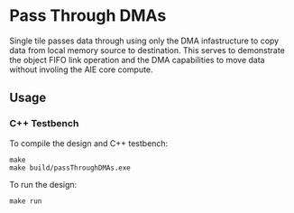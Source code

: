 <!---//===- README.md --------------------------*- Markdown -*-===//
//
// This file is licensed under the Apache License v2.0 with LLVM Exceptions.
// See https://llvm.org/LICENSE.txt for license information.
// SPDX-License-Identifier: Apache-2.0 WITH LLVM-exception
//
// Copyright (C) 2024, Advanced Micro Devices, Inc.
// 
//===----------------------------------------------------------------------===//-->

# Pass Through DMAs

Single tile passes data through using only the DMA infastructure to copy data from local memory source to destination. This serves to demonstrate the object FIFO link operation and the DMA capabilities to move data without involing the AIE core compute.

## Usage

### C++ Testbench

To compile the design and C++ testbench:

```
make
make build/passThroughDMAs.exe
```

To run the design:

```
make run
```